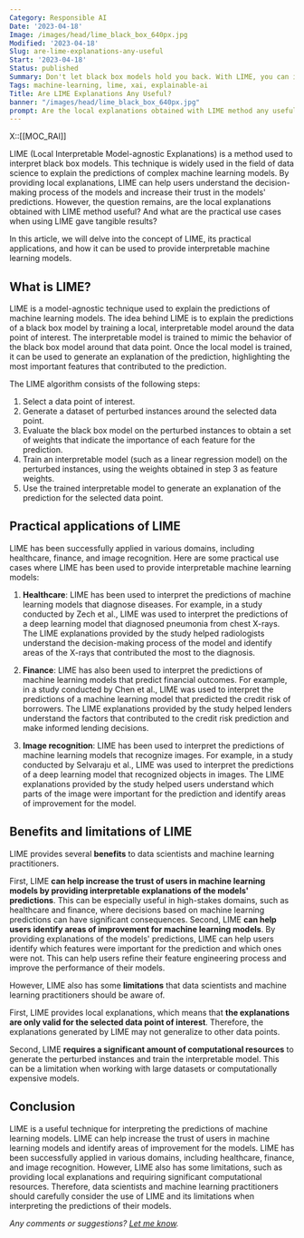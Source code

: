 ```yaml
---
Category: Responsible AI
Date: '2023-04-18'
Image: /images/head/lime_black_box_640px.jpg
Modified: '2023-04-18'
Slug: are-lime-explanations-any-useful
Start: '2023-04-18'
Status: published
Summary: Don't let black box models hold you back. With LIME, you can interpret the predictions of even the most complex machine learning models.
Tags: machine-learning, lime, xai, explainable-ai
Title: Are LIME Explanations Any Useful?
banner: "/images/head/lime_black_box_640px.jpg"
prompt: Are the local explanations obtained with LIME method any useful? What are the practical use cases when using LIME gave tangible results? Give me long, blog post style article for data science expert audience.
---
```

X::[[MOC_RAI]]

LIME (Local Interpretable Model-agnostic Explanations) is a method used to interpret black box models. This technique is widely used in the field of data science to explain the predictions of complex machine learning models. By providing local explanations, LIME can help users understand the decision-making process of the models and increase their trust in the models' predictions. However, the question remains, are the local explanations obtained with LIME method useful? And what are the practical use cases when using LIME gave tangible results?

In this article, we will delve into the concept of LIME, its practical applications, and how it can be used to provide interpretable machine learning models.

## What is LIME? 
LIME is a model-agnostic technique used to explain the predictions of machine learning models. The idea behind LIME is to explain the predictions of a black box model by training a local, interpretable model around the data point of interest. The interpretable model is trained to mimic the behavior of the black box model around that data point. Once the local model is trained, it can be used to generate an explanation of the prediction, highlighting the most important features that contributed to the prediction.

The LIME algorithm consists of the following steps:

1.  Select a data point of interest.
2.  Generate a dataset of perturbed instances around the selected data point.
3.  Evaluate the black box model on the perturbed instances to obtain a set of weights that indicate the importance of each feature for the prediction.
4.  Train an interpretable model (such as a linear regression model) on the perturbed instances, using the weights obtained in step 3 as feature weights.
5.  Use the trained interpretable model to generate an explanation of the prediction for the selected data point.

## Practical applications of LIME 
LIME has been successfully applied in various domains, including healthcare, finance, and image recognition. Here are some practical use cases where LIME has been used to provide interpretable machine learning models:

1.  **Healthcare**: LIME has been used to interpret the predictions of machine learning models that diagnose diseases. For example, in a study conducted by Zech et al., LIME was used to interpret the predictions of a deep learning model that diagnosed pneumonia from chest X-rays. The LIME explanations provided by the study helped radiologists understand the decision-making process of the model and identify areas of the X-rays that contributed the most to the diagnosis.
    
2.  **Finance**: LIME has also been used to interpret the predictions of machine learning models that predict financial outcomes. For example, in a study conducted by Chen et al., LIME was used to interpret the predictions of a machine learning model that predicted the credit risk of borrowers. The LIME explanations provided by the study helped lenders understand the factors that contributed to the credit risk prediction and make informed lending decisions.
    
3.  **Image recognition**: LIME has been used to interpret the predictions of machine learning models that recognize images. For example, in a study conducted by Selvaraju et al., LIME was used to interpret the predictions of a deep learning model that recognized objects in images. The LIME explanations provided by the study helped users understand which parts of the image were important for the prediction and identify areas of improvement for the model.
    

## Benefits and limitations of LIME 
LIME provides several **benefits** to data scientists and machine learning practitioners. 

First, LIME **can help increase the trust of users in machine learning models by providing interpretable explanations of the models' predictions**. This can be especially useful in high-stakes domains, such as healthcare and finance, where decisions based on machine learning predictions can have significant consequences.
Second, LIME **can help users identify areas of improvement for machine learning models**. By providing explanations of the models' predictions, LIME can help users identify which features were important for the prediction and which ones were not. This can help users refine their feature engineering process and improve the performance of their models.

However, LIME also has some **limitations** that data scientists and machine learning practitioners should be aware of. 

First, LIME provides local explanations, which means that **the explanations are only valid for the selected data point of interest**. Therefore, the explanations generated by LIME may not generalize to other data points.

Second, LIME **requires a significant amount of computational resources** to generate the perturbed instances and train the interpretable model. This can be a limitation when working with large datasets or computationally expensive models.

## Conclusion
LIME is a useful technique for interpreting the predictions of machine learning models. LIME can help increase the trust of users in machine learning models and identify areas of improvement for the models. LIME has been successfully applied in various domains, including healthcare, finance, and image recognition. However, LIME also has some limitations, such as providing local explanations and requiring significant computational resources. Therefore, data scientists and machine learning practitioners should carefully consider the use of LIME and its limitations when interpreting the predictions of their models.

*Any comments or suggestions? [Let me know](mailto:ksafjan@gmail.com?subject=Blog+post).*